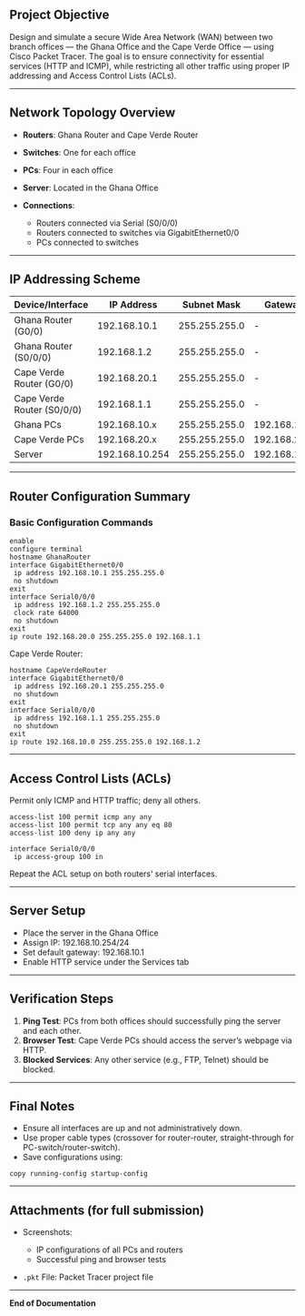 ## Project Objective

Design and simulate a secure Wide Area Network (WAN) between two branch offices — the Ghana Office and the Cape Verde Office — using Cisco Packet Tracer. The goal is to ensure connectivity for essential services (HTTP and ICMP), while restricting all other traffic using proper IP addressing and Access Control Lists (ACLs).

---

## Network Topology Overview

* **Routers**: Ghana Router and Cape Verde Router
* **Switches**: One for each office
* **PCs**: Four in each office
* **Server**: Located in the Ghana Office
* **Connections**:

  * Routers connected via Serial (S0/0/0)
  * Routers connected to switches via GigabitEthernet0/0
  * PCs connected to switches

---

## IP Addressing Scheme

| Device/Interface           | IP Address     | Subnet Mask   | Gateway      |
| -------------------------- | -------------- | ------------- | ------------ |
| Ghana Router (G0/0)        | 192.168.10.1   | 255.255.255.0 | -            |
| Ghana Router (S0/0/0)      | 192.168.1.2    | 255.255.255.0 | -            |
| Cape Verde Router (G0/0)   | 192.168.20.1   | 255.255.255.0 | -            |
| Cape Verde Router (S0/0/0) | 192.168.1.1    | 255.255.255.0 | -            |
| Ghana PCs                  | 192.168.10.x   | 255.255.255.0 | 192.168.10.1 |
| Cape Verde PCs             | 192.168.20.x   | 255.255.255.0 | 192.168.20.1 |
| Server                     | 192.168.10.254 | 255.255.255.0 | 192.168.10.1 |

---

## Router Configuration Summary

### Basic Configuration Commands

```
enable
configure terminal
hostname GhanaRouter
interface GigabitEthernet0/0
 ip address 192.168.10.1 255.255.255.0
 no shutdown
exit
interface Serial0/0/0
 ip address 192.168.1.2 255.255.255.0
 clock rate 64000
 no shutdown
exit
ip route 192.168.20.0 255.255.255.0 192.168.1.1
```

Cape Verde Router:

```
hostname CapeVerdeRouter
interface GigabitEthernet0/0
 ip address 192.168.20.1 255.255.255.0
 no shutdown
exit
interface Serial0/0/0
 ip address 192.168.1.1 255.255.255.0
 no shutdown
exit
ip route 192.168.10.0 255.255.255.0 192.168.1.2
```

---

## Access Control Lists (ACLs)

Permit only ICMP and HTTP traffic; deny all others.

```
access-list 100 permit icmp any any
access-list 100 permit tcp any any eq 80
access-list 100 deny ip any any

interface Serial0/0/0
 ip access-group 100 in
```

Repeat the ACL setup on both routers’ serial interfaces.

---

## Server Setup

* Place the server in the Ghana Office
* Assign IP: 192.168.10.254/24
* Set default gateway: 192.168.10.1
* Enable HTTP service under the Services tab

---

## Verification Steps

1. **Ping Test**: PCs from both offices should successfully ping the server and each other.
2. **Browser Test**: Cape Verde PCs should access the server’s webpage via HTTP.
3. **Blocked Services**: Any other service (e.g., FTP, Telnet) should be blocked.

---

## Final Notes

* Ensure all interfaces are up and not administratively down.
* Use proper cable types (crossover for router-router, straight-through for PC-switch/router-switch).
* Save configurations using:

```
copy running-config startup-config
```

---

## Attachments (for full submission)

* Screenshots:

  * IP configurations of all PCs and routers
  * Successful ping and browser tests
* `.pkt` File: Packet Tracer project file

---

**End of Documentation**
